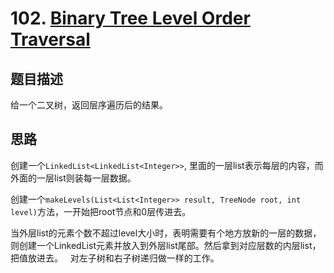 # 102. [Binary Tree Level Order Traversal][1]

## 题目描述
给一个二叉树，返回层序遍历后的结果。

## 思路
创建一个`LinkedList<LinkedList<Integer>>`, 里面的一层list表示每层的内容，而外面的一层list则装每一层数据。

创建一个`makeLevels(List<List<Integer>> result, TreeNode root, int level)`方法，一开始把root节点和0层传进去。

当外层list的元素个数不超过level大小时，表明需要有个地方放新的一层的数据，则创建一个LinkedList<Interger>元素并放入到外层list尾部。然后拿到对应层数的内层list，把值放进去。
  
对左子树和右子树递归做一样的工作。

[1]: https://leetcode.com/problems/binary-tree-level-order-traversal/description/
